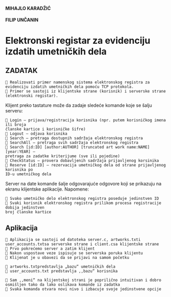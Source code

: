 
#### MIHAJLO KARADŽIĆ

#### FILIP UNČANIN

# Elektronski registar za evidenciju izdatih umetničkih dela


## ZADATAK

```
 Realizovati primer namenskog sistema elektronskog registra za
evidenciju izdatih umetničkih dela pomoću TCP protokola.
 Primer se sastoji iz klijentske strane (korisnik) i serverske strane
(elektronski registar).
```

Klijent preko tastature može da zadaje sledeće komande koje se šalju
serveru:

```
 Login – prijava/registracija korisnika (npr. putem korisničkog imena ili broja
članske kartice i korisničke šifre)
 Logout – odjava korisnika
 Search – pretraga dostupnih sadržaja elektronskog registra
 SearchAll – pretraga svih sadržaja elektronskog registra
 Search [id:ID] [author:AUTHOR] [truncated art work name:NAME] [year:YEAR] –
pretraga za zadatke kriterijume (sve ili pojedine)
 CheckStatus – provera dobavljenih sadržaja prijavljenog korsinika
 Reserve [id:ID] – rezervacija umetničkog dela od strane prijavljenog korisnika po
ID-u umetničkog dela
```

Server na date komande šalje odgovarajuće odgovore koji se prikazuju na
ekranu klijentske aplikacije.
Napomene:

```
 Svako umetničko delo elektronskog registra poseduje jedinstven ID
 Svaki korisnik elektronskog registra prilikom procesa registracije dobija jedinstven
broj članske kartice
```

## Aplikacija

```
 Aplikacija se sastoji od datoteka server.c, artworks.txti
user_accounts.txtsa serverske strane i client.csa klijentske strane
 Prvo pokrećemo server a zatim klijent
 Nakon uspostave veze ispisuje se serverska poruka klijentu
 Klijenat je u obavezi da se prijavi na samom početku
```

```
 artworks.txtpredstavlja „bazu“ umetničkih dela
 user_accounts.txt predstavlja ,,bazu“ korisnika
```

```
 Sam ,,meni“ na klijentskoj strani je poprilično intuitivan i dobro
osmišljen tako da lako oslikava komande iz zadatka
 Svaka komanda otvara novi nivo i izbacuje svoje jedinstvene opcije
```
